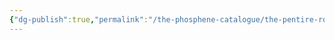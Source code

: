 ```yaml
---
{"dg-publish":true,"permalink":"/the-phosphene-catalogue/the-pentire-room/","tags":["tpc-location"],"noteIcon":"","created":"2025-01-01T13:49","updated":"2025-03-17T20:06"}
---
```


